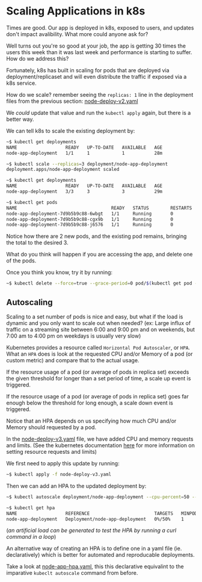 # Scaling Applications in k8s

Times are good. Our app is deployed in k8s, exposed to users, and updates don't impact avalibility. What more could anyone ask for?

Well turns out you're so good at your job, the app is getting 30 times the users this week than it was last week and performance is starting to suffer. How do we address this?

Fortunately, k8s has built in scaling for pods that are deployed via deployment/replicaset and will even distribute the traffic if exposed via a k8s service.

How do we scale? remember seeing the `replicas: 1` line in the deployment files from the previous section: [node-deploy-v2.yaml](../deployment/node-deploy-v2.yaml#L8)

We *could* update that value and run the `kubectl apply` again, but there is a better way.

We can tell k8s to scale the existing deployment by:

```bash
~$ kubectl get deployments
NAME                  READY   UP-TO-DATE   AVAILABLE   AGE
node-app-deployment   1/1     1            1           28m

~$ kubectl scale --replicas=3 deployment/node-app-deployment
deployment.apps/node-app-deployment scaled

~$ kubectl get deployments
NAME                  READY   UP-TO-DATE   AVAILABLE   AGE
node-app-deployment   3/3     3            3           29m

~$ kubectl get pods
NAME                                   READY   STATUS        RESTARTS   AGE
node-app-deployment-7d9b5b9c88-6wbgt   1/1     Running       0          86s
node-app-deployment-7d9b5b9c88-cgx9b   1/1     Running       0          28m
node-app-deployment-7d9b5b9c88-j6576   1/1     Running       0          86s
```

Notice how there are 2 new pods, and the existing pod remains, bringing the total to the desired 3.

What do you think will happen if you are accessing the app, and delete one of the pods.

Once you think you know, try it by running:

```bash
~$ kubectl delete --force=true --grace-period=0 pod/$(kubectl get pod --no-headers=true | shuf | head -n1 | cut -d " " -f1)
```

## Autoscaling

Scaling to a set number of pods is nice and easy, but what if the load is dynamic and you only want to scale out when needed? (ex: Large influx of traffic on a streaming site between 6:00 and 9:00 pm and on weekends, but 7:00 am to 4:00 pm on weekdays is usually very slow)

Kubernetes provides a resource called `Horizontal Pod Autoscaler`, or `HPA`. What an `HPA` does is look at the requested CPU and/or Memory of a pod (or custom metric) and compare that to the actual usage.

If the resource usage of a pod (or average of pods in replica set) exceeds the given threshold for longer than a set period of time, a scale up event is triggered.

If the resource usage of a pod (or average of pods in replica set) goes far enough below the threshold for long enough, a scale down event is triggered.

Notice that an HPA depends on us specifying how much CPU and/or Memory should requested by a pod.

In the [node-deploy-v3.yaml](./node-deploy-v3.yaml#L28-34) file, we have added CPU and memory requests and limits. (See the kubernetes documentation [here](https://kubernetes.io/docs/concepts/configuration/manage-compute-resources-container/#resource-types) for more information on setting resource requests and limits)

We first need to apply this update by running:

```bash
~$ kubectl apply -f node-deploy-v3.yaml
```

Then we can add an HPA to the updated deployment by:

```bash
~$ kubectl autoscale deployment/node-app-deployment --cpu-percent=50 --min=1 --max=4

~$ kubectl get hpa
NAME                  REFERENCE                        TARGETS   MINPODS   MAXPODS   REPLICAS   AGE
node-app-deployment   Deployment/node-app-deployment   0%/50%    1         4         1         5m
```

(*an artificial load can be generated to test the HPA by running a curl command in a loop*)

An alternative way of creating an HPA is to define one in a yaml file (ie. declaratively) which is better for automated and reproducable deployments.

Take a look at [node-app-hpa.yaml](./node-app-hpa.yaml), this this declarative equivalint to the imparative `kubeclt autoscale` command from before.
